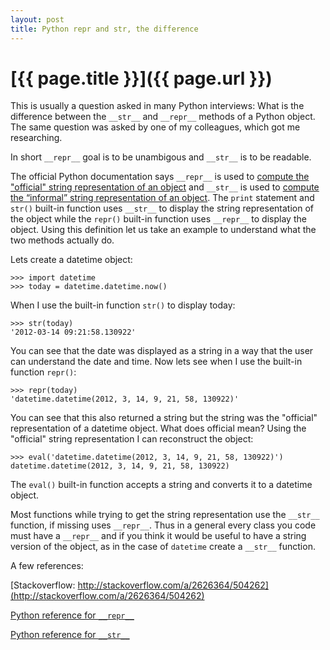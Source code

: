 ```yaml
---
layout: post
title: Python repr and str, the difference
---
```

# [{{ page.title }}]({{ page.url }})

This is usually a question asked in many Python interviews: What is the difference between the `__str__` and `__repr__` methods of a Python object. The same question was asked by one of my colleagues, which got me researching.

In short `__repr__` goal is to be unambigous and `__str__` is to be readable. 

The official Python documentation says `__repr__` is used to [compute the "official" string representation of an object][1] and `__str__` is used to [compute the “informal” string representation of an object][2]. The `print` statement and `str()` built-in function uses `__str__` to display the string representation of the object while the `repr()` built-in function uses `__repr__` to display the object. Using this definition let us take an example to understand what the two methods actually do.

Lets create a datetime object:

    >>> import datetime
    >>> today = datetime.datetime.now()

When I use the built-in function `str()` to display today:

    >>> str(today)
    '2012-03-14 09:21:58.130922'

You can see that the date was displayed as a string in a way that the user can understand the date and time. Now lets see when I use the built-in function `repr()`:

    >>> repr(today)
    'datetime.datetime(2012, 3, 14, 9, 21, 58, 130922)'

You can see that this also returned a string but the string was the "official" representation of a datetime object. What does official mean? Using the "official" string representation I can reconstruct the object:

    >>> eval('datetime.datetime(2012, 3, 14, 9, 21, 58, 130922)')
    datetime.datetime(2012, 3, 14, 9, 21, 58, 130922)

The `eval()` built-in function accepts a string and converts it to a datetime object. 

Most functions while trying to get the string representation use the `__str__` function, if missing uses `__repr__`. Thus in a general every class you code must have a `__repr__` and if you think it would be useful to have a string version of the object, as in the case of `datetime` create a `__str__` function.

A few references:

[Stackoverflow: http://stackoverflow.com/a/2626364/504262](http://stackoverflow.com/a/2626364/504262)

[Python reference for `__repr__`][1]

[Python reference for `__str__`][2]

[1]: http://docs.python.org/reference/datamodel.html#object.__repr__
[2]: http://docs.python.org/reference/datamodel.html#object.__str__


